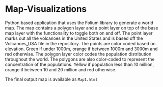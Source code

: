 # Map-Visualizations
Python based application that uses the Folium library to generate a world map. The map contains a polygon layer and a point layer on top of the base map layer with the functionality to toggle both on and off.
The point layer marks out all the volcanoes in the United States and is based off the Volcanoes_USA file in the repository. The points are color coded based on elevation. Green if under 1000m, orange if between 1000m and 3000m and red otherwise.
The polygon layer color codes the population distribution throughout the world. The polygons are also color-coded to represent the concentration of the populations. Yellow if population less than 10 million, orange if between 10 and 20 million and red otherwise. 

The final output map is available as ```Map1.html```
